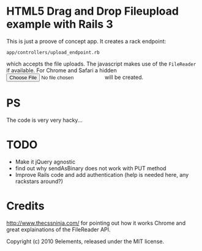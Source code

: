 HTML5 Drag and Drop Fileupload example with Rails 3 
===================================================

This is just a proove of concept app. It creates a rack endpoint:

    app/controllers/upload_endpoint.rb

which accepts the file uploads. The javascript makes use of the <code>FileReader</code> if available.
For Chrome and Safari a hidden <code><input type="file"></code> will be created.

PS
==

The code is very very hacky...

TODO
====

* Make it jQuery agnostic
* find out why sendAsBinary does not work with PUT method
* Improve Rails code and add authentication (help is needed here, any rackstars around?)

Credits
=======

http://www.thecssninja.com/ for pointing out how it works Chrome and great explainations of the FileReader API.

Copyright (c) 2010 9elements, released under the MIT license.